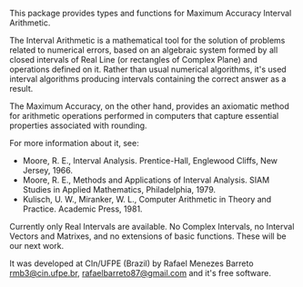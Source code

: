 This package provides types and functions for Maximum Accuracy Interval Arithmetic.

The Interval Arithmetic is a mathematical tool for the solution of problems related to numerical errors, based on an algebraic system formed by all closed intervals of Real Line (or rectangles of Complex Plane) and operations defined on it. Rather than usual numerical algorithms, it's used interval algorithms producing intervals containing the correct answer as a result.

The Maximum Accuracy, on the other hand, provides an axiomatic method for arithmetic operations performed in computers that capture essential properties associated with rounding.

For more information about it, see:
- Moore, R. E., Interval Analysis. Prentice-Hall, Englewood Cliffs, New Jersey, 1966.
- Moore, R. E., Methods and Applications of Interval Analysis. SIAM Studies in Applied Mathematics, Philadelphia, 1979.
- Kulisch, U. W., Miranker, W. L., Computer Arithmetic in Theory and Practice. Academic Press, 1981.

Currently only Real Intervals are available. No Complex Intervals, no Interval Vectors and Matrixes, and no extensions of basic functions. These will be our next work.

It was developed at CIn/UFPE (Brazil) by Rafael Menezes Barreto <rmb3@cin.ufpe.br>, <rafaelbarreto87@gmail.com> and it's free software.
